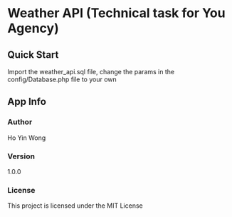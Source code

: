 # Weather API (Technical task for You Agency)

## Quick Start

Import the weather_api.sql file, change the params in the config/Database.php file to your own

## App Info

### Author

Ho Yin Wong

### Version

1.0.0

### License

This project is licensed under the MIT License

